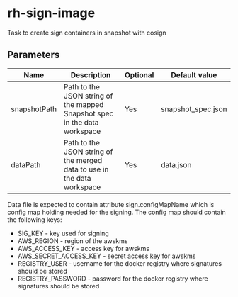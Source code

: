 # rh-sign-image

Task to create sign containers in snapshot with cosign

## Parameters

| Name           | Description                                                               | Optional | Default value        |
|----------------|---------------------------------------------------------------------------|----------|----------------------|
| snapshotPath   | Path to the JSON string of the mapped Snapshot spec in the data workspace | Yes      | snapshot_spec.json   |
| dataPath       | Path to the JSON string of the merged data to use in the data workspace   | Yes      | data.json            |


Data file is expected to contain attribute sign.configMapName which is config map holding needed
for the signing. The config map should contain the following keys:
* SIG_KEY - key used for signing
* AWS_REGION - region of the awskms
* AWS_ACCESS_KEY - access key for awskms
* AWS_SECRET_ACCESS_KEY - secret access key for awskms
* REGISTRY_USER - username for the docker registry where signatures should be stored
* REGISTRY_PASSWORD - password for the docker registry where signatures should be stored
